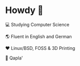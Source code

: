 # Howdy 🤠

💻 Studying Computer Science

🌎 Fluent in English and German

❤️ Linux/BSD, FOSS & 3D Printing

🖖 Qapla'
